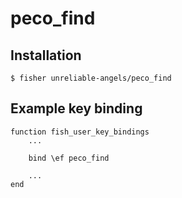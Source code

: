 # peco_find

## Installation

```
$ fisher unreliable-angels/peco_find
```

## Example key binding

```
function fish_user_key_bindings
    ...

    bind \ef peco_find

    ...
end
```
